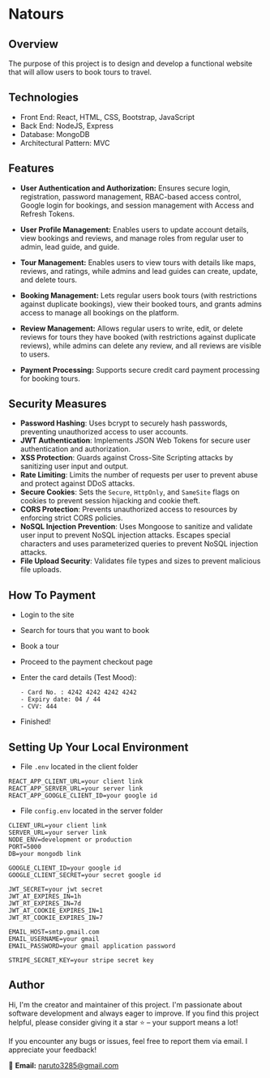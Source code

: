 # Natours

## Overview
The purpose of this project is to design and develop a functional website that will allow users to book tours to travel.

## Technologies
- Front End: React, HTML, CSS, Bootstrap, JavaScript
- Back End: NodeJS, Express
- Database: MongoDB
- Architectural Pattern: MVC

## Features 
- **User Authentication and Authorization:** Ensures secure login, registration, password management, RBAC-based access control, Google login for bookings, and session management with Access and Refresh Tokens.

- **User Profile Management:** Enables users to update account details, view bookings and reviews, and manage roles from regular user to admin, lead guide, and guide.

- **Tour Management:** Enables users to view tours with details like maps, reviews, and ratings, while admins and lead guides can create, update, and delete tours.

- **Booking Management:** Lets regular users book tours (with restrictions against duplicate bookings), view their booked tours, and grants admins access to manage all bookings on the platform.

- **Review Management:** Allows regular users to write, edit, or delete reviews for tours they have booked (with restrictions against duplicate reviews), while admins can delete any review, and all reviews are visible to users.

- **Payment Processing:** Supports secure credit card payment processing for booking tours.
  
## Security Measures
- **Password Hashing**: Uses bcrypt to securely hash passwords, preventing unauthorized access to user accounts.
- **JWT Authentication**: Implements JSON Web Tokens for secure user authentication and authorization.
- **XSS Protection**: Guards against Cross-Site Scripting attacks by sanitizing user input and output.
- **Rate Limiting**: Limits the number of requests per user to prevent abuse and protect against DDoS attacks.
- **Secure Cookies**: Sets the `Secure`, `HttpOnly`, and `SameSite` flags on cookies to prevent session hijacking and cookie theft.
- **CORS Protection**: Prevents unauthorized access to resources by enforcing strict CORS policies.
- **NoSQL Injection Prevention**: Uses Mongoose to sanitize and validate user input to prevent NoSQL injection attacks. Escapes special characters and uses parameterized queries to prevent NoSQL injection attacks.
- **File Upload Security**: Validates file types and sizes to prevent malicious file uploads.
## How To Payment

- Login to the site
- Search for tours that you want to book
- Book a tour
- Proceed to the payment checkout page
- Enter the card details (Test Mood):

  ```
  - Card No. : 4242 4242 4242 4242
  - Expiry date: 04 / 44
  - CVV: 444
  ```
- Finished!

## Setting Up Your Local Environment 
- File `.env` located in the client folder

```
REACT_APP_CLIENT_URL=your client link
REACT_APP_SERVER_URL=your server link 
REACT_APP_GOOGLE_CLIENT_ID=your google id
```

- File `config.env` located in the server folder

```
CLIENT_URL=your client link
SERVER_URL=your server link
NODE_ENV=development or production
PORT=5000
DB=your mongodb link

GOOGLE_CLIENT_ID=your google id
GOOGLE_CLIENT_SECRET=your secret google id

JWT_SECRET=your jwt secret
JWT_AT_EXPIRES_IN=1h
JWT_RT_EXPIRES_IN=7d
JWT_AT_COOKIE_EXPIRES_IN=1
JWT_RT_COOKIE_EXPIRES_IN=7

EMAIL_HOST=smtp.gmail.com
EMAIL_USERNAME=your gmail
EMAIL_PASSWORD=your gmail application password

STRIPE_SECRET_KEY=your stripe secret key
```

## Author
Hi, I'm the creator and maintainer of this project. I'm passionate about software development and always eager to improve. If you find this project helpful, please consider giving it a star ⭐ – your support means a lot!  

If you encounter any bugs or issues, feel free to report them via email. I appreciate your feedback!  

📧 **Email:** naruto3285@gmail.com
